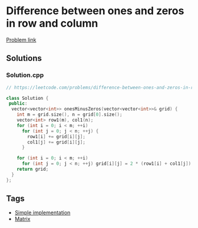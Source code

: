 # Difference between ones and zeros in row and column

[Problem link](https://leetcode.com/problems/difference-between-ones-and-zeros-in-row-and-column/)

## Solutions


### Solution.cpp
```cpp
// https://leetcode.com/problems/difference-between-ones-and-zeros-in-row-and-column/

class Solution {
 public:
  vector<vector<int>> onesMinusZeros(vector<vector<int>>& grid) {
    int m = grid.size(), n = grid[0].size();
    vector<int> row1(m), col1(n);
    for (int i = 0; i < m; ++i)
      for (int j = 0; j < n; ++j) {
        row1[i] += grid[i][j];
        col1[j] += grid[i][j];
      }

    for (int i = 0; i < m; ++i)
      for (int j = 0; j < n; ++j) grid[i][j] = 2 * (row1[i] + col1[j]) - m - n;
    return grid;
  }
};
```
## Tags

* [Simple implementation](/Collections/simple-implementation.md#simple-implementation)
* [Matrix](/Collections/matrix.md#matrix)
